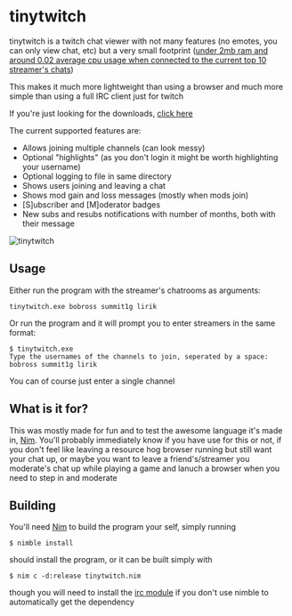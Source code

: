 # tinytwitch
tinytwitch is a twitch chat viewer with not many features (no emotes, you can only view chat, etc) but a very small footprint
([under 2mb ram and around 0.02 average cpu usage when connected to the current top 10 streamer's chats](http://i.imgur.com/frpVkMO.png))

This makes it much more lightweight than using a browser and much more simple than using a full IRC client just for twitch

If you're just looking for the downloads, [click here](https://github.com/smt923/tinytwitch/releases) 

The current supported features are:

* Allows joining multiple channels (can look messy)
* Optional "highlights" (as you don't login it might be worth highlighting your username)
* Optional logging to file in same directory
* Shows users joining and leaving a chat
* Shows mod gain and loss messages (mostly when mods join)
* [S]ubscriber and [M]oderator badges
* New subs and resubs notifications with number of months, both with their message

![tinytwitch](http://i.imgur.com/t6B0Syj.png)

## Usage
Either run the program with the streamer's chatrooms as arguments:
```
tinytwitch.exe bobross summit1g lirik
```
Or run the program and it will prompt you to enter streamers in the same format:
```
$ tinytwitch.exe
Type the usernames of the channels to join, seperated by a space:
bobross summit1g lirik
``` 
You can of course just enter a single channel

## What is it for?
This was mostly made for fun and to test the awesome language it's made in, [Nim](http://nim-lang.org/). You'll probably immediately know if you have use for this or not, if you don't feel like
leaving a resource hog browser running but still want your chat up, or maybe you want to leave a friend's/streamer you moderate's
chat up while playing a game and lanuch a browser when you need to step in and moderate

## Building
You'll need [Nim](http://nim-lang.org/) to build the program your self, simply running
```
$ nimble install
``` 
should install the program, or it can be built simply with
```
$ nim c -d:release tinytwitch.nim
```
though you will need to install the [irc module](https://github.com/nim-lang/irc) if you don't use nimble to automatically get the dependency
